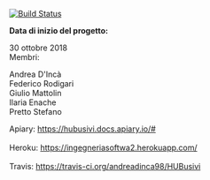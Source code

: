 [![Build Status](https://travis-ci.org/andreadinca98/HUBusivi.svg?branch=master)](https://travis-ci.org/andreadinca98/HUBusivi)

<b>Data di inizio del progetto:</b>

30 ottobre 2018<br>
Membri:

Andrea D'Incà<br>
Federico Rodigari<br> 
Giulio Mattolin<br> 
Ilaria Enache<br> 
Pretto Stefano

Apiary: https://hubusivi.docs.apiary.io/#
<br><br>
Heroku: https://ingegneriasoftwa2.herokuapp.com/
<br><br>
Travis: https://travis-ci.org/andreadinca98/HUBusivi

